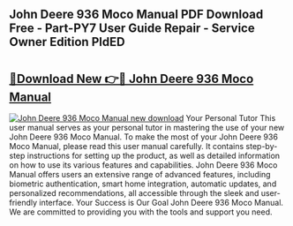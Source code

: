## John Deere 936 Moco Manual PDF Download Free - Part-PY7 User Guide Repair - Service Owner Edition PldED

# <h2><a href="http://bc93285.oget.top/?id=John+Deere+936+Moco+Manual">🔗Download New 👉🔴 John Deere 936 Moco Manual</a></h2>

[![John Deere 936 Moco Manual new download](https://i.imgur.com/5g1atiW.png)](http://bc93285.oget.top/?id=John+Deere+936+Moco+Manual)
Your Personal Tutor This user manual serves as your personal tutor in mastering the use of your new John Deere 936 Moco Manual. To make the most of your John Deere 936 Moco Manual, please read this user manual carefully. It contains step-by-step instructions for setting up the product, as well as detailed information on how to use its various features and capabilities. John Deere 936 Moco Manual offers users an extensive range of advanced features, including biometric authentication, smart home integration, automatic updates, and personalized recommendations, all accessible through the sleek and user-friendly interface. Your Success is Our Goal John Deere 936 Moco Manual. We are committed to providing you with the tools and support you need.
